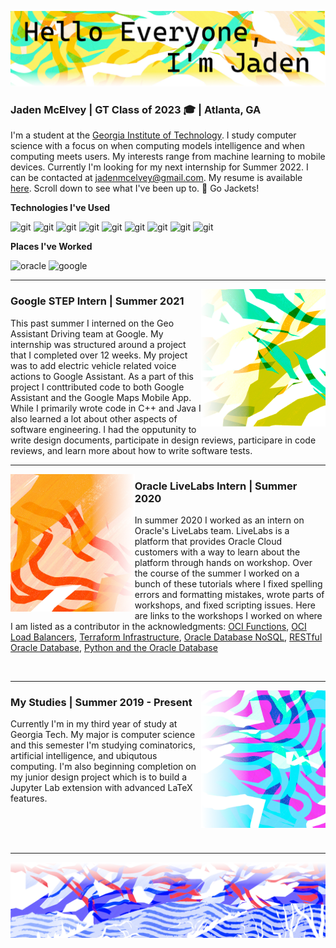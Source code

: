 ![](https://github.com/JadenMcElvey/JadenMcElvey/blob/master/images/banner.png?raw=true "header image")

### Jaden McElvey | GT Class of 2023 :mortar_board: | Atlanta, GA
I'm a student at the [Georgia Institute of Technology](https://www.gatech.edu/). I study computer science with a focus on when computing models intelligence and when computing meets users. My interests range from machine learning to mobile devices. Currently I'm looking for my next internship for Summer 2022. I can be contacted at jadenmcelvey@gmail.com. My resume is available [here](https://github.com/JadenMcElvey/JadenMcElvey/raw/master/resume/Resume.pdf). Scroll down to see what I've been up to. 🐝 Go Jackets!

**Technologies I've Used**
<p>
<img alt="git" src="https://img.shields.io/badge/-Python-3776AB?style=flat-square&logo=python&logoColor=white" />
<img alt="git" src="https://img.shields.io/badge/-Java-007396?style=flat-square&logo=java&logoColor=white" />
<img alt="git" src="https://img.shields.io/badge/-C++-00599C?style=flat-square&logo=c%2B%2B&logoColor=white" />
<img alt="git" src="https://img.shields.io/badge/-VSCode-007ACC?style=flat-square&logo=visual-studio-code&logoColor=white" />
<img alt="git" src="https://img.shields.io/badge/-Jupyter-F37626?style=flat-square&logo=jupyter&logoColor=white" />
<img alt="git" src="https://img.shields.io/badge/-Swift-FA7343?style=flat-square&logo=swift&logoColor=white" />
<img alt="git" src="https://img.shields.io/badge/-Git-F05032?style=flat-square&logo=git&logoColor=white" />
<img alt="git" src="https://img.shields.io/badge/-Markdown-000000?style=flat-square&logo=markdown&logoColor=white" />
<img alt="git" src="https://img.shields.io/badge/-Github-181717?style=flat-square&logo=github&logoColor=white" />
</p>

**Places I've Worked**
<p>
<img alt="oracle" src="https://img.shields.io/badge/Oracle-F80000?style=flat-square&logo=oracle&logoColor=white" />
<img alt="google" src="https://img.shields.io/badge/Google-4285F4?style=flat-square&logo=google&logoColor=white" />
</p>

---

<p>
  <img height="220px" align='right' src="https://github.com/JadenMcElvey/JadenMcElvey/blob/master/images/right2.png?raw=true">
</p>

### Google STEP Intern | Summer 2021
This past summer I interned on the Geo Assistant Driving team at Google. My internship was structured around a project that I completed over 12 weeks. My project was to add electric vehicle related voice actions to Google Assistant. As a part of this project I conttributed code to both Google Assistant and the Google Maps Mobile App. While I primarily wrote code in C++ and Java I also learned a lot about other aspects of software engineering. I had the opputunity to write design documents, participate in design reviews, participare in code reviews, and learn more about how to write software tests.

---

<p>
  <img height="220px" align='left' src="https://github.com/JadenMcElvey/JadenMcElvey/blob/master/images/left1.png?raw=true">
</p>

### Oracle LiveLabs Intern | Summer 2020
In summer 2020 I worked as an intern on Oracle's LiveLabs team. LiveLabs is a platform that provides Oracle Cloud customers with a way to learn about the platform through hands on workshop. Over the course of the summer I worked on a bunch of these tutorials where I fixed spelling errors and formatting mistakes, wrote parts of workshops, and fixed scripting issues. Here are links to the workshops I worked on where I am listed as a contributor in the acknowledgments: [OCI Functions](https://oracle.github.io/learning-library/oci-library/oci-hol/configuring-fn/workshops/freetier/index.html?lab=introduction), [OCI Load Balancers](https://oracle.github.io/learning-library/oci-library/oci-hol/oci-fundamentals-lab/workshops/freetier/index.html?lab=introduction), [Terraform Infrastructure](https://oracle.github.io/learning-library/oci-library/oci-hol/infra-using-terraform/workshops/freetier/index.html?lab=introduction),  [Oracle Database NoSQL](https://oracle.github.io/learning-library/data-management-library/nosql/create-tables-nosql-database/workshops/freetier/index.html?lab=introduction), [RESTful Oracle Database](https://oracle.github.io/learning-library/developer-library/rest-services-for-adb/workshops/freetier/index.html?lab=lab-3-restul-services), [Python and the Oracle Database](https://oracle.github.io/learning-library/developer-library/python-and-database-scripting/freetier/index.html)

<br>

---

<p>
  <img height="220px" align='right' src="https://github.com/JadenMcElvey/JadenMcElvey/blob/master/images/right1.png?raw=true">
</p>

### My Studies | Summer 2019 - Present
Currently I'm in my third year of study at Georgia Tech. My major is computer science and this semester I'm studying cominatorics, artificial intelligence, and ubiqutous computing. I'm also beginning completion on my junior design project which is to build a Jupyter Lab extension with advanced LaTeX features.

<br><br><br>

---

![](https://github.com/JadenMcElvey/JadenMcElvey/blob/master/images/bottom.png?raw=true "header image")